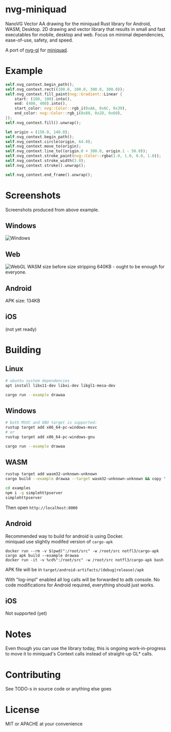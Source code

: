 
# nvg-miniquad
NanoVG Vector AA drawing for the miniquad Rust library for Android, WASM, Desktop.
2D drawing and vector library that results in small and fast executables for mobile, desktop and web. Focus on minimal dependencies, ease-of-use, safety, and speed.

A port of [nvg-gl](https://github.com/sunli829/nvg/tree/master/nvg-gl) for [miniquad](https://github.com/not-fl3/miniquad).

# Example

```rust
self.nvg_context.begin_path();
self.nvg_context.rect((100.0, 100.0, 300.0, 300.0));
self.nvg_context.fill_paint(nvg::Gradient::Linear {
    start: (100, 100).into(),
    end: (400, 400).into(),
    start_color: nvg::Color::rgb_i(0xAA, 0x6C, 0x39),
    end_color: nvg::Color::rgb_i(0x88, 0x2D, 0x60),
});
self.nvg_context.fill().unwrap();

let origin = (150.0, 140.0);
self.nvg_context.begin_path();
self.nvg_context.circle(origin, 64.0);
self.nvg_context.move_to(origin);
self.nvg_context.line_to((origin.0 + 300.0, origin.1 - 50.0));
self.nvg_context.stroke_paint(nvg::Color::rgba(1.0, 1.0, 0.0, 1.0));
self.nvg_context.stroke_width(3.0);
self.nvg_context.stroke().unwrap();

self.nvg_context.end_frame().unwrap();
```

# Screenshots
Screenshots produced from above example.

## Windows
![Windows](https://user-images.githubusercontent.com/6869225/77838091-43983a80-7125-11ea-8581-83e51083e4f2.png)

## Web
![WebGL](https://user-images.githubusercontent.com/6869225/77838092-4e52cf80-7125-11ea-842f-665abfad59a9.png)
WASM size before size stripping 640KB - ought to be enough for everyone. 

## Android
APK size: 134KB

## iOS
(not yet ready)

# Building

## Linux

```bash
# ubuntu system dependencies
apt install libx11-dev libxi-dev libgl1-mesa-dev

cargo run --example drawaa
```

## Windows 

```bash
# both MSVC and GNU target is supported:
rustup target add x86_64-pc-windows-msvc
# or
rustup target add x86_64-pc-windows-gnu 

cargo run --example drawaa
```

## WASM
```bash
rustup target add wasm32-unknown-unknown
cargo build --example drawaa --target wasm32-unknown-unknown && copy ".\target\wasm32-unknown-unknown\debug\examples\drawaa.wasm" ".\examples\drawaa.wasm" /y

cd examples
npm i -g simplehttpserver
simplehttpserver
```
Then open `http://localhost:8000`

## Android

Recommended way to build for android is using Docker.   
miniquad use slightly modifed version of `cargo-apk`

```
docker run --rm -v $(pwd)":/root/src" -w /root/src notfl3/cargo-apk cargo apk build --example drawaa
docker run -it -v %cd%":/root/src" -w /root/src notfl3/cargo-apk bash
```

APK file will be in `target/android-artifacts/(debug|release)/apk`

With "log-impl" enabled all log calls will be forwarded to adb console.
No code modifications for Android required, everything should just works.

## iOS
Not supported (yet)

# Notes
Even though you can use the library today, this is ongoing work-in-progress to move it to miniquad's Context calls instead of straight-up GL* calls.

# Contributing
See TODO-s in source code or anything else goes

# License
MIT or APACHE at your convenience
